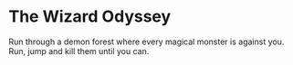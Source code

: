 # The Wizard Odyssey

Run through a demon forest where every magical monster is against you. Run, jump and kill them until you can.
